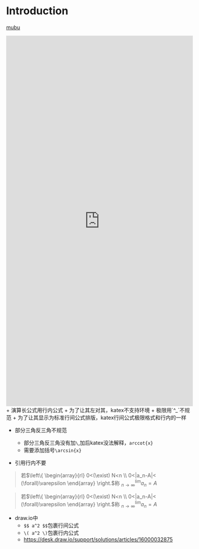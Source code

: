 # Introduction



[mubu](https://share.mubu.com/doc/sxxO6Q3Be0)

<iframe width="100%" height="1000" src="https://mubu.com/doc5vFUpm-F6u_" allowfullscreen="allowfullscreen" frameborder="0"></iframe>
+ 演算长公式用行内公式
  + 为了让其左对其，katex不支持环境
+ 极限用`^_`不规范
  + 为了让其显示为标准行间公式排版，katex行间公式极限格式和行内的一样

+ 部分三角反三角不规范
  + 部分三角反三角没有加`\`,加后katex没法解释，`arccot{x}`
  + 需要添加括号`\arcsin{x}`



+ 引用行内不要

> 若$\left\{ 
> \begin{array}{rl} 
> 0<(\exist) N<n \\
> 0<|a_n-A|< (\forall)\varepsilon 
> \end{array} \right.$称   $^{\lim}_{n \rightarrow \infty}a_n=A$

> 若$\left\{ 
 \begin{array}{rl} 
 0<(\exist) N<n \\
 0<|a_n-A|< (\forall)\varepsilon 
 \end{array} \right.$称   $^{\lim}_{n \rightarrow \infty}a_n=A$





+ draw.io中
  + `$$ a^2 $$`包裹行间公式
  + `\( a^2 \)`包裹行内公式
  + https://desk.draw.io/support/solutions/articles/16000032875





